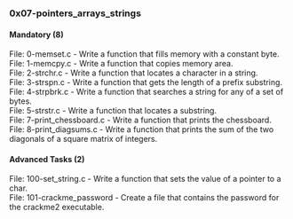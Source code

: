 ### 0x07-pointers_arrays_strings  
  
#### Mandatory (8)  
  
File: 0-memset.c - Write a function that fills memory with a constant byte.  
File: 1-memcpy.c - Write a function that copies memory area.  
File: 2-strchr.c - Write a function that locates a character in a string.  
File: 3-strspn.c - Write a function that gets the length of a prefix substring.  
File: 4-strpbrk.c - Write a function that searches a string for any of a set of bytes.  
File: 5-strstr.c - Write a function that locates a substring.  
File: 7-print_chessboard.c - Write a function that prints the chessboard.  
File: 8-print_diagsums.c - Write a function that prints the sum of the two diagonals of a square matrix of integers.  

#### Advanced Tasks (2)  
  
File: 100-set_string.c - Write a function that sets the value of a pointer to a char.  
File: 101-crackme_password - Create a file that contains the password for the crackme2 executable.  
